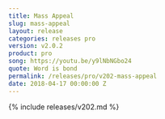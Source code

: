 ```yaml
---
title: Mass Appeal
slug: mass-appeal
layout: release
categories: releases pro
version: v2.0.2
product: pro
song: https://youtu.be/y9lNbNGbo24
quote: Word is bond
permalink: /releases/pro/v202-mass-appeal
date: 2018-04-17 00:00:00 Z
---
```

{% include releases/v202.md %}
